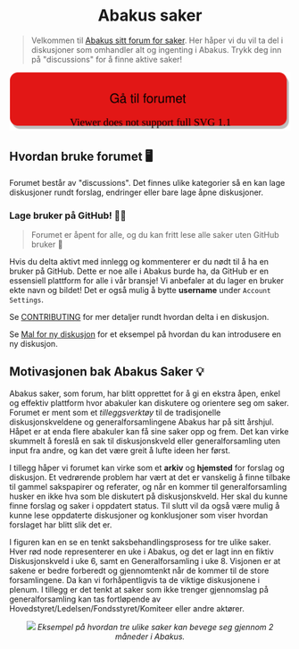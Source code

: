 <p align="center">
  <h1 align="center">Abakus saker</h1>
</p>

> Velkommen til [Abakus sitt forum for saker](https://github.com/abakus-ntnu/saker/discussions). Her håper vi du vil ta del i diskusjoner som omhandler alt og ingenting i Abakus. Trykk deg inn på "discussions" for å finne aktive saker!

<p align="center">
  <a href="https://github.com/abakus-ntnu/saker/discussions">
    <img src="https://raw.githubusercontent.com/abakus-ntnu/saker/images/forum.svg" />
  </a>
</p>

## Hvordan bruke forumet 🖥️

Forumet består av "discussions". Det finnes ulike kategorier så en kan lage diskusjoner rundt forslag, endringer eller bare lage åpne diskusjoner.

### Lage bruker på GitHub! 👷‍♂️

> Forumet er åpent for alle, og du kan fritt lese alle saker uten GitHub bruker 👀

Hvis du delta aktivt med innlegg og kommenterer er du nødt til å ha en bruker på GitHub. Dette er noe alle i Abakus burde ha, da GitHub er en essensiell plattform for alle i vår bransje! Vi anbefaler at du lager en bruker ekte navn og bildet! Det er også mulig å bytte **username** under `Account Settings`.

Se [CONTRIBUTING](https://github.com/abakus-ntnu/saker/blob/master/CONTRIBUTING.md) for mer detaljer rundt hvordan delta i en diskusjon.

Se [Mal for ny diskusjon](https://github.com/abakus-ntnu/saker/discussions/2) for et eksempel på hvordan du kan introdusere en ny diskusjon.

## Motivasjonen bak Abakus Saker 💡

Abakus saker, som forum, har blitt opprettet for å gi en ekstra åpen, enkel og effektiv plattform hvor abakuler kan diskutere og orientere seg om saker. Forumet er ment som et _tilleggsverktøy_ til de tradisjonelle diskusjonskveldene og generalforsamlingene Abakus har på sitt årshjul. Håpet er at enda flere abakuler kan få sine saker opp og frem. Det kan virke skummelt å foreslå en sak til diskusjonskveld eller generalforsamling uten input fra andre, og kan det være greit å lufte ideen her først.

I tillegg håper vi forumet kan virke som et **arkiv** og **hjemsted** for forslag og diskusjon. Et vedrørende problem har vært at det er vanskelig å finne tilbake til gammel sakspapirer og referater, og når en kommer til generalforsamling husker en ikke hva som ble diskutert på diskusjonskveld. Her skal du kunne finne forslag og saker i oppdatert status. Til slutt vil da også være mulig å kunne lese oppdaterte diskusjoner og konklusjoner som viser hvordan forslaget har blitt slik det er.

I figuren kan en se en tenkt saksbehandlingsprosess for tre ulike saker. Hver rød node representerer en uke i Abakus, og det er lagt inn en fiktiv Diskusjonskveld i uke 6, samt en Generalforsamling i uke 8. Visjonen er at sakene er bedre forberedt og gjennomtenkt når de kommer til de store forsamlingene. Da kan vi forhåpentligvis ta de viktige diskusjonene i plenum. I tillegg er det tenkt at saker som ikke trenger gjennomslag på generalforsamling kan tas fortløpende av Hovedstyret/Ledelsen/Fondsstyret/Komiteer eller andre aktører.

<p align="center">
  <img src="https://i.imgur.com/MtrtgRG.png" />
  <i> Eksempel på hvordan tre ulike saker kan bevege seg gjennom 2 måneder i Abakus.</i>
</p>
